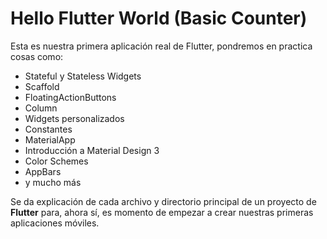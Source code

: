 
# Hello Flutter World  (Basic Counter)

Esta es nuestra primera aplicación real de Flutter, pondremos en practica cosas como:


- Stateful y Stateless Widgets
- Scaffold
- FloatingActionButtons
- Column
- Widgets personalizados
- Constantes
- MaterialApp
- Introducción a Material Design 3
- Color Schemes
- AppBars
- y mucho más

Se da explicación de cada archivo y directorio principal de un proyecto de **Flutter** para, ahora sí, es momento de empezar a crear nuestras primeras aplicaciones móviles.
